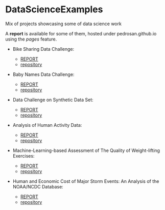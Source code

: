 # DataScienceExamples

Mix of projects showcasing some of data science work

A __report__ is available for some of them, hosted under pedrosan.github.io using the _pages_ feature.

* Bike Sharing Data Challenge:
  * [REPORT](http://pedrosan.github.io/DataScienceExamples/Bike_Sharing/)
  * [repository](https://github.com/pedrosan/DataScienceExamples/tree/master/Bike_Sharing)

* Baby Names Data Challenge:
  * [REPORT](http://pedrosan.github.io/DataScienceExamples/Baby_Names/)
  * [repository](https://github.com/pedrosan/DataScienceExamples/tree/master/Baby_Names)

* Data Challenge on Synthetic Data Set:
  * [REPORT](http://pedrosan.github.io/DataScienceExamples/Synthetic_Data/)
  * [repository](https://github.com/pedrosan/DataScienceExamples/tree/master/Synthetic_Data)


* Analysis of Human Activity Data:
  * [REPORT](http://pedrosan.github.io/DataScienceExamples/Human_Activity_1/)
  * [repository](https://github.com/pedrosan/DataScienceExamples/tree/master/Human_Activity_1)

* Machine-Learning-based Assessment of The Quality of Weight-lifting Exercises:
  * [REPORT](http://pedrosan.github.io/DataScienceExamples/Human_Activity_2/)
  * [repository](https://github.com/pedrosan/DataScienceExamples/tree/master/Human_Activity_2)

* Human and Economic Cost of Major Storm Events: An Analysis of the NOAA/NCDC Database:
  * [REPORT](http://pedrosan.github.io/DataScienceExamples/Impact_of_Major_Storm_Events/)
  * [repository](https://github.com/pedrosan/DataScienceExamples/tree/master/Impact_of_Major_Storm_Events)

